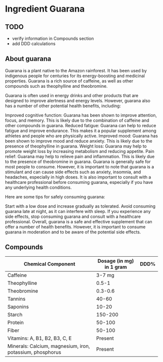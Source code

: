 # Ingredient Guarana

## TODO
- verify information in Compounds section
- add DDD calculations

## About guarana

Guarana is a plant native to the Amazon rainforest. It has been used by indigenous people for centuries for its energy-boosting and medicinal properties. Guarana is a rich source of caffeine, as well as other compounds such as theophylline and theobromine.

Guarana is often used in energy drinks and other products that are designed to improve alertness and energy levels. However, guarana also has a number of other potential health benefits, including:

Improved cognitive function: Guarana has been shown to improve attention, focus, and memory. This is likely due to the combination of caffeine and other compounds in guarana.
Reduced fatigue: Guarana can help to reduce fatigue and improve endurance. This makes it a popular supplement among athletes and people who are physically active.
Improved mood: Guarana has been shown to improve mood and reduce anxiety. This is likely due to the presence of theophylline in guarana.
Weight loss: Guarana may help to promote weight loss by increasing metabolism and reducing appetite.
Pain relief: Guarana may help to relieve pain and inflammation. This is likely due to the presence of theobromine in guarana.
Guarana is generally safe for most people to consume. However, it is important to note that guarana is a stimulant and can cause side effects such as anxiety, insomnia, and headaches, especially in high doses. It is also important to consult with a healthcare professional before consuming guarana, especially if you have any underlying health conditions.

Here are some tips for safely consuming guarana:

Start with a low dose and increase gradually as tolerated.
Avoid consuming guarana late at night, as it can interfere with sleep.
If you experience any side effects, stop consuming guarana and consult with a healthcare professional.
Overall, guarana is a safe and effective supplement that can offer a number of health benefits. However, it is important to consume guarana in moderation and to be aware of the potential side effects.

## Compounds

| Chemical Component | Dosage (in mg) in 1 gram| DDD% |
|---|---|---|
| Caffeine      | 3-7 mg   |  |
| Theophylline  | 0.5-1    |  |
| Theobromine   | 0.3-0.6  |  |
| Tannins       | 40-60    |  |
| Saponins      | 10-20    |  |
| Starch        | 150-200  |  |
| Protein       | 50-100   |  |
| Fiber         | 50-100   |  |
| Vitamins: A, B1, B2, B3, C, E | Present |  |
| Minerals: Calcium, magnesium, iron, potassium, phosphorus | Present |  |
